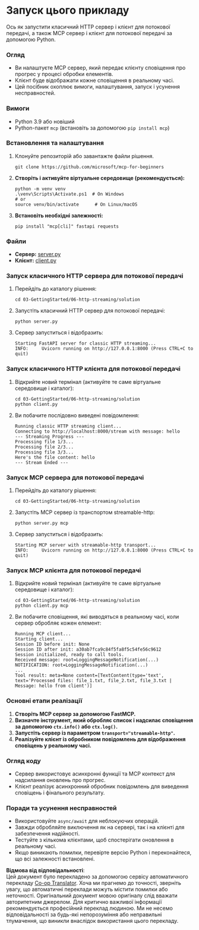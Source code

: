 <!--
CO_OP_TRANSLATOR_METADATA:
{
  "original_hash": "67ecbca6a060477ded3e13ddbeba64f7",
  "translation_date": "2025-08-18T18:27:35+00:00",
  "source_file": "03-GettingStarted/06-http-streaming/solution/python/README.md",
  "language_code": "uk"
}
-->
# Запуск цього прикладу

Ось як запустити класичний HTTP сервер і клієнт для потокової передачі, а також MCP сервер і клієнт для потокової передачі за допомогою Python.

### Огляд

- Ви налаштуєте MCP сервер, який передає клієнту сповіщення про прогрес у процесі обробки елементів.
- Клієнт буде відображати кожне сповіщення в реальному часі.
- Цей посібник охоплює вимоги, налаштування, запуск і усунення несправностей.

### Вимоги

- Python 3.9 або новіший
- Python-пакет `mcp` (встановіть за допомогою `pip install mcp`)

### Встановлення та налаштування

1. Клонуйте репозиторій або завантажте файли рішення.

   ```pwsh
   git clone https://github.com/microsoft/mcp-for-beginners
   ```

1. **Створіть і активуйте віртуальне середовище (рекомендується):**

   ```pwsh
   python -m venv venv
   .\venv\Scripts\Activate.ps1  # On Windows
   # or
   source venv/bin/activate      # On Linux/macOS
   ```

1. **Встановіть необхідні залежності:**

   ```pwsh
   pip install "mcp[cli]" fastapi requests
   ```

### Файли

- **Сервер:** [server.py](../../../../../../03-GettingStarted/06-http-streaming/solution/python/server.py)
- **Клієнт:** [client.py](../../../../../../03-GettingStarted/06-http-streaming/solution/python/client.py)

### Запуск класичного HTTP сервера для потокової передачі

1. Перейдіть до каталогу рішення:

   ```pwsh
   cd 03-GettingStarted/06-http-streaming/solution
   ```

2. Запустіть класичний HTTP сервер для потокової передачі:

   ```pwsh
   python server.py
   ```

3. Сервер запуститься і відобразить:

   ```
   Starting FastAPI server for classic HTTP streaming...
   INFO:     Uvicorn running on http://127.0.0.1:8000 (Press CTRL+C to quit)
   ```

### Запуск класичного HTTP клієнта для потокової передачі

1. Відкрийте новий термінал (активуйте те саме віртуальне середовище і каталог):

   ```pwsh
   cd 03-GettingStarted/06-http-streaming/solution
   python client.py
   ```

2. Ви побачите послідовно виведені повідомлення:

   ```text
   Running classic HTTP streaming client...
   Connecting to http://localhost:8000/stream with message: hello
   --- Streaming Progress ---
   Processing file 1/3...
   Processing file 2/3...
   Processing file 3/3...
   Here's the file content: hello
   --- Stream Ended ---
   ```

### Запуск MCP сервера для потокової передачі

1. Перейдіть до каталогу рішення:
   ```pwsh
   cd 03-GettingStarted/06-http-streaming/solution
   ```
2. Запустіть MCP сервер із транспортом streamable-http:
   ```pwsh
   python server.py mcp
   ```
3. Сервер запуститься і відобразить:
   ```
   Starting MCP server with streamable-http transport...
   INFO:     Uvicorn running on http://127.0.0.1:8000 (Press CTRL+C to quit)
   ```

### Запуск MCP клієнта для потокової передачі

1. Відкрийте новий термінал (активуйте те саме віртуальне середовище і каталог):
   ```pwsh
   cd 03-GettingStarted/06-http-streaming/solution
   python client.py mcp
   ```
2. Ви побачите сповіщення, які виводяться в реальному часі, коли сервер обробляє кожен елемент:
   ```
   Running MCP client...
   Starting client...
   Session ID before init: None
   Session ID after init: a30ab7fca9c84f5fa8f5c54fe56c9612
   Session initialized, ready to call tools.
   Received message: root=LoggingMessageNotification(...)
   NOTIFICATION: root=LoggingMessageNotification(...)
   ...
   Tool result: meta=None content=[TextContent(type='text', text='Processed files: file_1.txt, file_2.txt, file_3.txt | Message: hello from client')]
   ```

### Основні етапи реалізації

1. **Створіть MCP сервер за допомогою FastMCP.**
2. **Визначте інструмент, який обробляє список і надсилає сповіщення за допомогою `ctx.info()` або `ctx.log()`.**
3. **Запустіть сервер із параметром `transport="streamable-http"`.**
4. **Реалізуйте клієнт із обробником повідомлень для відображення сповіщень у реальному часі.**

### Огляд коду
- Сервер використовує асинхронні функції та MCP контекст для надсилання оновлень про прогрес.
- Клієнт реалізує асинхронний обробник повідомлень для виведення сповіщень і фінального результату.

### Поради та усунення несправностей

- Використовуйте `async/await` для неблокуючих операцій.
- Завжди обробляйте виключення як на сервері, так і на клієнті для забезпечення надійності.
- Тестуйте з кількома клієнтами, щоб спостерігати оновлення в реальному часі.
- Якщо виникають помилки, перевірте версію Python і переконайтеся, що всі залежності встановлені.

**Відмова від відповідальності**:  
Цей документ було перекладено за допомогою сервісу автоматичного перекладу [Co-op Translator](https://github.com/Azure/co-op-translator). Хоча ми прагнемо до точності, зверніть увагу, що автоматичні переклади можуть містити помилки або неточності. Оригінальний документ мовою оригіналу слід вважати авторитетним джерелом. Для критично важливої інформації рекомендується професійний переклад людиною. Ми не несемо відповідальності за будь-які непорозуміння або неправильні тлумачення, що виникли внаслідок використання цього перекладу.